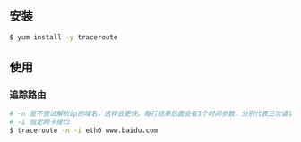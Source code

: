 ## 安装
```bash
$ yum install -y traceroute
```

## 使用
### 追踪路由
```bash
# -n 是不尝试解析ip的域名，这样会更快。每行结果后面会有3个时间参数，分别代表三次请求的时间
# -i 指定网卡接口
$ traceroute -n -i eth0 www.baidu.com
```
<!--stackedit_data:
eyJoaXN0b3J5IjpbODg2MjU5NDI4XX0=
-->